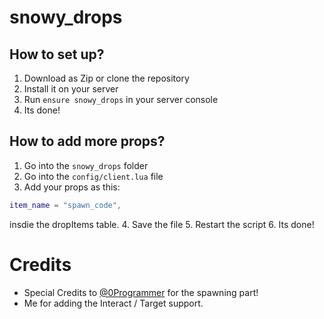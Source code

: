 # snowy_drops
 
## How to set up?

1. Download as Zip or clone the repository
2. Install it on your server
3. Run `ensure snowy_drops` in your server console
4. Its done!

## How to add more props?
1. Go into the `snowy_drops` folder
2. Go into the `config/client.lua` file
3. Add your props as this:
```lua
item_name = "spawn_code",
```
insdie the dropItems table.
4. Save the file
5. Restart the script
6. Its done!


# Credits
- Special Credits to [@0Programmer](https://github.com/0Programmer) for the spawning part!
- Me for adding the Interact / Target support.
